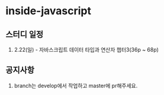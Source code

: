 # inside-javascript
## 스터디 일정
1. 2.22(일) - 자바스크립트 데이터 타입과 연산자 챕터3(36p ~ 68p)

## 공지사항
1. branch는 develop에서 작업하고 master에 pr해주세요.
